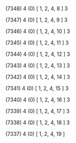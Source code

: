 (7348) 4 (0) [ 1, 2, 4, 8 ] 3 


(7347) 4 (0) [ 1, 2, 4, 9 ] 3 


(7346) 4 (0) [ 1, 2, 4, 10 ] 3 


(7345) 4 (0) [ 1, 2, 4, 11 ] 3 


(7344) 4 (0) [ 1, 2, 4, 12 ] 3 


(7343) 4 (0) [ 1, 2, 4, 13 ] 3 


(7342) 4 (0) [ 1, 2, 4, 14 ] 3 


(7341) 4 (0) [ 1, 2, 4, 15 ] 3 


(7340) 4 (0) [ 1, 2, 4, 16 ] 3 


(7339) 4 (0) [ 1, 2, 4, 17 ] 3 


(7338) 4 (0) [ 1, 2, 4, 18 ] 3 


(7337) 4 (0) [ 1, 2, 4, 19 ]  

